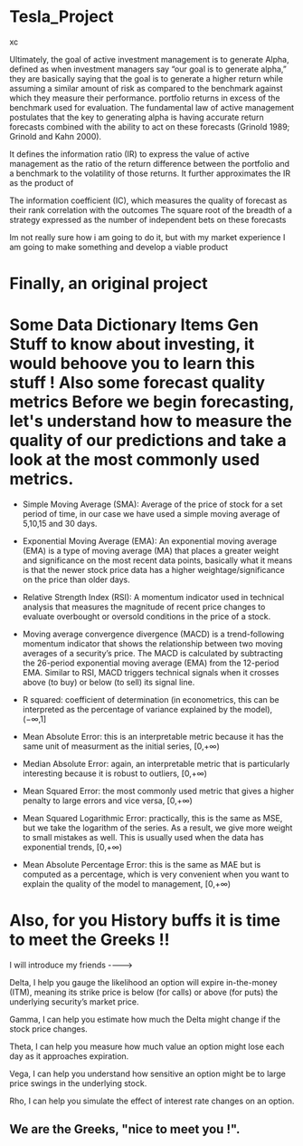 # Tesla_Project

xc

Ultimately, the goal of active investment management is to generate Alpha, defined as  when investment managers say “our goal is to generate alpha,” they are basically saying that the goal is to generate a higher return while assuming a similar amount of risk as compared to the benchmark against which they measure their performance. portfolio returns in excess of the benchmark used for evaluation. The fundamental law of active management postulates that the key to generating alpha is having accurate return forecasts combined with the ability to act on these forecasts (Grinold 1989; Grinold and Kahn 2000).

It defines the information ratio (IR) to express the value of active management as the ratio of the return difference between the portfolio and a benchmark to the volatility of those returns. It further approximates the IR as the product of

The information coefficient (IC), which measures the quality of forecast as their rank correlation with the outcomes
The square root of the breadth of a strategy expressed as the number of independent bets on these forecasts


Im not really sure how i am going to do it, but with my market experience I am going to make something and develop a viable product



# Finally, an original project



# Some Data Dictionary Items Gen Stuff to know about investing, it would behoove you to learn this stuff ! Also some forecast quality metrics Before we begin forecasting, let's understand how to measure the quality of our predictions and take a look at the most commonly used metrics.

- Simple Moving Average (SMA): Average of the price of stock for a set period of time, in our case we have used a simple moving average of 5,10,15 and 30 days.

- Exponential Moving Average (EMA): An exponential moving average (EMA) is a type of moving average (MA) that places a greater weight and significance on the most recent data points, basically what it means is that the newer stock price data has a higher weightage/significance on the price than older days.

- Relative Strength Index (RSI): A momentum indicator used in technical analysis that measures the magnitude of recent price changes to evaluate overbought or oversold conditions in the price of a stock.

- Moving average convergence divergence (MACD) is a trend-following momentum indicator that shows the relationship between two moving averages of a security’s price. The MACD is calculated by subtracting the 26-period exponential moving average (EMA) from the 12-period EMA. Similar to RSI, MACD triggers technical signals when it crosses above (to buy) or below (to sell) its signal line.



- R squared: coefficient of determination (in econometrics, this can be interpreted as the percentage of variance explained by the model), (−∞,1]

- Mean Absolute Error: this is an interpretable metric because it has the same unit of measurment as the initial series, [0,+∞)

- Median Absolute Error: again, an interpretable metric that is particularly interesting because it is robust to outliers, [0,+∞)

- Mean Squared Error: the most commonly used metric that gives a higher penalty to large errors and vice versa, [0,+∞)

- Mean Squared Logarithmic Error: practically, this is the same as MSE, but we take the logarithm of the series. As a result, we give more weight to small mistakes as well. This is usually used when the data has exponential trends, [0,+∞)

- Mean Absolute Percentage Error: this is the same as MAE but is computed as a percentage, which is very convenient when you want to explain the quality of       the model to management, [0,+∞)



# Also, for you History buffs it is time to meet the Greeks !!
I will introduce my friends ---->


Delta, I help you gauge the likelihood an option will expire in-the-money (ITM), meaning its strike price is below (for calls) or above (for puts) the underlying security’s market price.



Gamma, I can help you estimate how much the Delta might change if the stock price changes.



Theta, I can help you measure how much value an option might lose each day as it approaches expiration.



Vega, I can help you understand how sensitive an option might be to large price swings in the underlying stock.




Rho, I can help you simulate the effect of interest rate changes on an option.


## We are the Greeks, "nice to meet you !".



